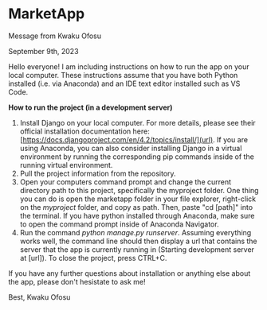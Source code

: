 # MarketApp

Message from Kwaku Ofosu

September 9th, 2023

Hello everyone!  I am including instructions on how to run the app on your local computer.  These instructions assume that you have both Python installed (i.e. via Anaconda) and an IDE text editor installed such as VS Code.

**How to run the project (in a development server)**
1. Install Django on your local computer.  For more details, please see their official installation documentation here: [https://docs.djangoproject.com/en/4.2/topics/install/](url).  If you are using Anaconda, you can also consider installing Django in a virtual environment by running the corresponding pip commands inside of the running virtual environment.
2. Pull the project information from the repository.
3. Open your computers command prompt and change the current directory path to this project, specifically the myproject folder.  One thing you can do is open the marketapp folder in your file explorer, right-click on the _myproject_ folder, and copy as path.  Then, paste "cd [path]" into the terminal.  If you have python installed through Anaconda, make sure to open the command prompt inside of Anaconda Navigator.
4. Run the command _python manage.py runserver_.  Assuming everything works well, the command line should then display a url that contains the server that the app is currently running in (Starting development server at [url]).  To close the project, press CTRL+C.

If you have any further questions about installation or anything else about the app, please don't hesistate to ask me!

Best,
Kwaku Ofosu

